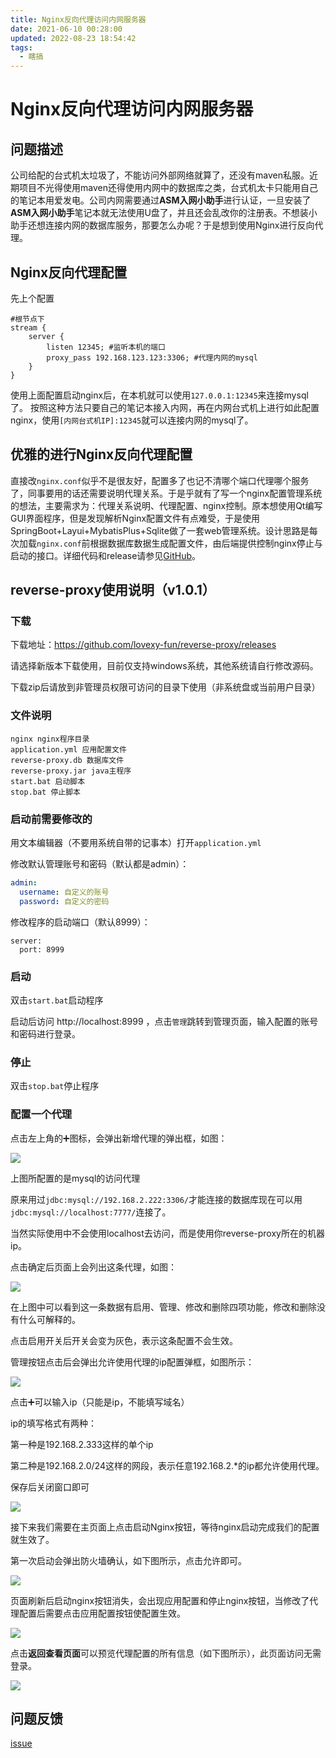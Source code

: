 ```yaml
---
title: Nginx反向代理访问内网服务器
date: 2021-06-10 00:28:00
updated: 2022-08-23 18:54:42
tags:
  - 瞎搞
---
```


# Nginx反向代理访问内网服务器

## 问题描述

公司给配的台式机太垃圾了，不能访问外部网络就算了，还没有maven私服。近期项目不光得使用maven还得使用内网中的数据库之类，台式机太卡只能用自己的笔记本用爱发电。公司内网需要通过**ASM入网小助手**进行认证，一旦安装了**ASM入网小助手**笔记本就无法使用U盘了，并且还会乱改你的注册表。不想装小助手还想连接内网的数据库服务，那要怎么办呢？于是想到使用Nginx进行反向代理。

## Nginx反向代理配置

先上个配置

```nginx
#根节点下
stream {
    server {
        listen 12345; #监听本机的端口
        proxy_pass 192.168.123.123:3306; #代理内网的mysql
    }
}
```

使用上面配置启动nginx后，在本机就可以使用`127.0.0.1:12345`来连接mysql了。
按照这种方法只要自己的笔记本接入内网，再在内网台式机上进行如此配置nginx，使用`[内网台式机IP]:12345`就可以连接内网的mysql了。

## 优雅的进行Nginx反向代理配置

直接改`nginx.conf`似乎不是很友好，配置多了也记不清哪个端口代理哪个服务了，同事要用的话还需要说明代理关系。于是乎就有了写一个nginx配置管理系统的想法，主要需求为：代理关系说明、代理配置、nginx控制。原本想使用Qt编写GUI界面程序，但是发现解析Nginx配置文件有点难受，于是使用SpringBoot+Layui+MybatisPlus+Sqlite做了一套web管理系统。设计思路是每次加载`nginx.conf`前根据数据库数据生成配置文件，由后端提供控制nginx停止与启动的接口。详细代码和release请参见[GitHub](https://github.com/lovexy-fun/reverse-proxy)。

## reverse-proxy使用说明（v1.0.1）

### 下载

下载地址：https://github.com/lovexy-fun/reverse-proxy/releases

请选择新版本下载使用，目前仅支持windows系统，其他系统请自行修改源码。

下载zip后请放到非管理员权限可访问的目录下使用（非系统盘或当前用户目录）

### 文件说明
```text
nginx nginx程序目录
application.yml 应用配置文件
reverse-proxy.db 数据库文件
reverse-proxy.jar java主程序
start.bat 启动脚本
stop.bat 停止脚本
```

### 启动前需要修改的

用文本编辑器（不要用系统自带的记事本）打开`application.yml`

修改默认管理账号和密码（默认都是admin）：

```yaml
admin:
  username: 自定义的账号
  password: 自定义的密码
```

修改程序的启动端口（默认8999）：
```
server:
  port: 8999
```

### 启动

双击`start.bat`启动程序

启动后访问 http://localhost:8999 ，点击`管理`跳转到管理页面，输入配置的账号和密码进行登录。

### 停止

双击`stop.bat`停止程序

### 配置一个代理

点击左上角的➕图标，会弹出新增代理的弹出框，如图：

![](img/Nginx反向代理访问内网服务器/1.png)

上图所配置的是mysql的访问代理

原来用过`jdbc:mysql://192.168.2.222:3306/`才能连接的数据库现在可以用`jdbc:mysql://localhost:7777/`连接了。

当然实际使用中不会使用localhost去访问，而是使用你reverse-proxy所在的机器ip。

点击确定后页面上会列出这条代理，如图：

![](img/Nginx反向代理访问内网服务器/2.png)

在上图中可以看到这一条数据有启用、管理、修改和删除四项功能，修改和删除没有什么可解释的。

点击启用开关后开关会变为灰色，表示这条配置不会生效。

管理按钮点击后会弹出允许使用代理的ip配置弹框，如图所示：

![](img/Nginx反向代理访问内网服务器/3.png)

点击➕可以输入ip（只能是ip，不能填写域名）

ip的填写格式有两种：

第一种是192.168.2.333这样的单个ip

第二种是192.168.2.0/24这样的网段，表示任意192.168.2.*的ip都允许使用代理。

保存后关闭窗口即可

![](img/Nginx反向代理访问内网服务器/2.png)

接下来我们需要在主页面上点击启动Nginx按钮，等待nginx启动完成我们的配置就生效了。

第一次启动会弹出防火墙确认，如下图所示，点击允许即可。

![](img/Nginx反向代理访问内网服务器/4.png)

页面刷新后启动nginx按钮消失，会出现应用配置和停止nginx按钮，当修改了代理配置后需要点击应用配置按钮使配置生效。

![](img/Nginx反向代理访问内网服务器/5.png)

点击**返回查看页面**可以预览代理配置的所有信息（如下图所示），此页面访问无需登录。

![](img/Nginx反向代理访问内网服务器/6.png)

## 问题反馈

[issue](https://github.com/lovexy-fun/reverse-proxy/issues)
